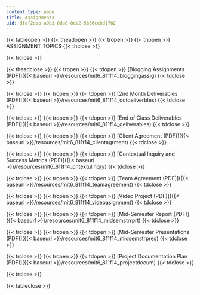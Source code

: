 ```yaml
---
content_type: page
title: Assignments
uid: dfaf2dab-a9b3-0da0-8de2-5636cc6d1702
---
```


{{< tableopen >}}
{{< theadopen >}}
{{< tropen >}}
{{< thopen >}}
ASSIGNMENT TOPICS
{{< thclose >}}

{{< trclose >}}

{{< theadclose >}}
{{< tropen >}}
{{< tdopen >}}
[Blogging Assignments (PDF)]({{< baseurl >}}/resources/mit6_811f14_bloggingassig)
{{< tdclose >}}

{{< trclose >}}
{{< tropen >}}
{{< tdopen >}}
[2nd Month Deliverables (PDF)]({{< baseurl >}}/resources/mit6_811f14_octdeliverbles)
{{< tdclose >}}

{{< trclose >}}
{{< tropen >}}
{{< tdopen >}}
[End of Class Deliverables (PDF)]({{< baseurl >}}/resources/mit6_811f14_deliverables)
{{< tdclose >}}

{{< trclose >}}
{{< tropen >}}
{{< tdopen >}}
[Client Agreement (PDF)]({{< baseurl >}}/resources/mit6_811f14_clientagrment)
{{< tdclose >}}

{{< trclose >}}
{{< tropen >}}
{{< tdopen >}}
[Contextual Inquiry and Success Metrics (PDF)]({{< baseurl >}}/resources/mit6_811f14_cntextulinqry)
{{< tdclose >}}

{{< trclose >}}
{{< tropen >}}
{{< tdopen >}}
[Team Agreement (PDF)]({{< baseurl >}}/resources/mit6_811f14_teamagreement)
{{< tdclose >}}

{{< trclose >}}
{{< tropen >}}
{{< tdopen >}}
[Video Project (PDF)]({{< baseurl >}}/resources/mit6_811f14_videoasignment)
{{< tdclose >}}

{{< trclose >}}
{{< tropen >}}
{{< tdopen >}}
[Mid-Semester Report (PDF)]({{< baseurl >}}/resources/mit6_811f14_midsemstrrprt)
{{< tdclose >}}

{{< trclose >}}
{{< tropen >}}
{{< tdopen >}}
[Mid-Semester Presentations (PDF)]({{< baseurl >}}/resources/mit6_811f14_midsemstrpres)
{{< tdclose >}}

{{< trclose >}}
{{< tropen >}}
{{< tdopen >}}
[Project Documentation Plan (PDF)]({{< baseurl >}}/resources/mit6_811f14_projectdocum)
{{< tdclose >}}

{{< trclose >}}

{{< tableclose >}}